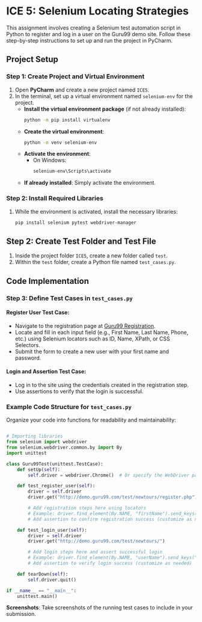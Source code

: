 # ICE 5: Selenium Locating Strategies

This assignment involves creating a Selenium test automation script in Python to register and log in a user on the Guru99 demo site. Follow these step-by-step instructions to set up and run the project in PyCharm.

## Project Setup

### Step 1: Create Project and Virtual Environment
1. Open **PyCharm** and create a new project named `ICE5`.
2. In the terminal, set up a virtual environment named `selenium-env` for the project.
   - **Install the virtual environment package** (if not already installed):
     ```bash
     python -m pip install virtualenv
     ```
   - **Create the virtual environment**:
     ```bash
     python -m venv selenium-env
     ```
   - **Activate the environment**:
     - On Windows:
       ```bash
       selenium-env\Scripts\activate
       ```
   - **If already installed**: Simply activate the environment.

### Step 2: Install Required Libraries
1. While the environment is activated, install the necessary libraries:
   ```bash
   pip install selenium pytest webdriver-manager
   ```

## Step 2: Create Test Folder and Test File
1. Inside the project folder `ICE5`, create a new folder called `test`.
2. Within the `test` folder, create a Python file named `test_cases.py`.

## Code Implementation

### Step 3: Define Test Cases in `test_cases.py`

#### Register User Test Case:
- Navigate to the registration page at [Guru99 Registration](http://demo.guru99.com/test/newtours/).
- Locate and fill in each input field (e.g., First Name, Last Name, Phone, etc.) using Selenium locators such as ID, Name, XPath, or CSS Selectors.
- Submit the form to create a new user with your first name and password.

#### Login and Assertion Test Case:
- Log in to the site using the credentials created in the registration step.
- Use assertions to verify that the login is successful.

### Example Code Structure for `test_cases.py`

Organize your code into functions for readability and maintainability:

```python

# Importing libraries
from selenium import webdriver
from selenium.webdriver.common.by import By
import unittest

class Guru99Test(unittest.TestCase):
    def setUp(self):
        self.driver = webdriver.Chrome()  # Or specify the WebDriver path

    def test_register_user(self):
        driver = self.driver
        driver.get("http://demo.guru99.com/test/newtours/register.php")

        # Add registration steps here using locators
        # Example: driver.find_element(By.NAME, "firstName").send_keys("YourFirstName")
        # Add assertion to confirm registration success (customize as needed)

    def test_login_user(self):
        driver = self.driver
        driver.get("http://demo.guru99.com/test/newtours/")

        # Add login steps here and assert successful login
        # Example: driver.find_element(By.NAME, "userName").send_keys("YourFirstName")
        # Add assertion to verify login success (customize as needed)

    def tearDown(self):
        self.driver.quit()

if __name__ == "__main__":
    unittest.main()
```


**Screenshots**: Take screenshots of the running test cases to include in your submission.


